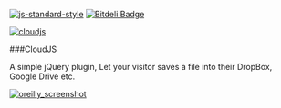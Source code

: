 [![js-standard-style](https://img.shields.io/badge/code%20style-standard-brightgreen.svg?style=flat)](https://github.com/feross/standard)  [![Bitdeli Badge](https://d2weczhvl823v0.cloudfront.net/webmechanicx/cloudjs/trend.png)](https://bitdeli.com/free "Bitdeli Badge")

[![cloudjs](https://cloud.githubusercontent.com/assets/7023876/12836758/dd807a2a-cbe5-11e5-8a7b-e28a8d5544ea.png)](https://webmechanicx.github.io/CloudJS/)


###CloudJS

A simple jQuery plugin, Let your visitor saves a file into their DropBox, Google Drive etc.


[![oreilly_screenshot](https://cloud.githubusercontent.com/assets/7023876/12835170/03d9f920-cbd8-11e5-861c-b255209cdb2c.jpg)](http://www.oreilly.com)



